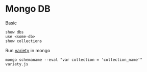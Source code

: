 # Mongo DB

Basic 

```
show dbs
use <some-db>
show collections
```

Run [variety](https://github.com/variety/variety) in mongo

```
mongo schemaname --eval "var collection = 'collection_name'" variety.js
```

